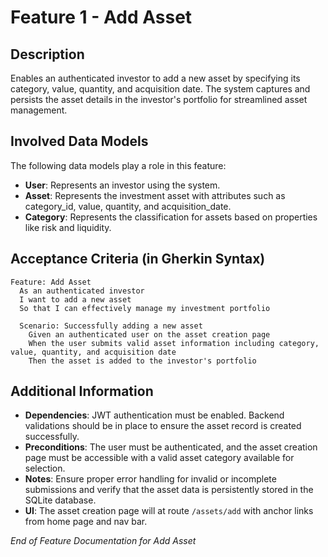 # Feature 1 - **Add Asset**

## Description

Enables an authenticated investor to add a new asset by specifying its category, value, quantity, and acquisition date. The system captures and persists the asset details in the investor's portfolio for streamlined asset management.

## Involved Data Models

The following data models play a role in this feature:

- **User**: Represents an investor using the system.
- **Asset**: Represents the investment asset with attributes such as category_id, value, quantity, and acquisition_date.
- **Category**: Represents the classification for assets based on properties like risk and liquidity.

## Acceptance Criteria (in Gherkin Syntax)

```gherkin
Feature: Add Asset
  As an authenticated investor
  I want to add a new asset
  So that I can effectively manage my investment portfolio

  Scenario: Successfully adding a new asset
    Given an authenticated user on the asset creation page
    When the user submits valid asset information including category, value, quantity, and acquisition date
    Then the asset is added to the investor's portfolio
```

## Additional Information

- **Dependencies**: JWT authentication must be enabled. Backend validations should be in place to ensure the asset record is created successfully.
- **Preconditions**: The user must be authenticated, and the asset creation page must be accessible with a valid asset category available for selection.
- **Notes**: Ensure proper error handling for invalid or incomplete submissions and verify that the asset data is persistently stored in the SQLite database.
- **UI**: The asset creation page will at route `/assets/add` with anchor links from home page and nav bar.

_End of Feature Documentation for Add Asset_
